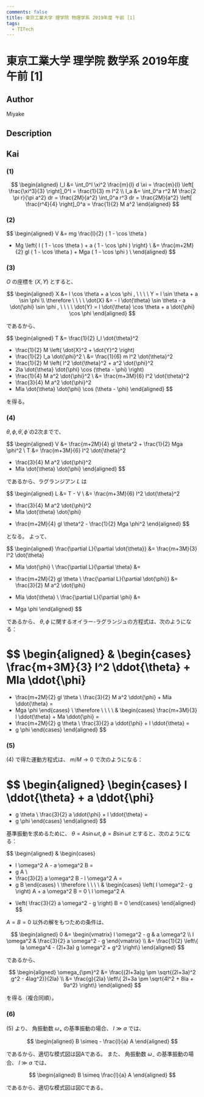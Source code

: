 ```yaml
---
comments: false
title: 東京工業大学 理学院 物理学系 2019年度 午前 [1]
tags:
  - TITech
---
```

# 東京工業大学 理学院 数学系 2019年度 午前 \[1\]

## **Author**
Miyake

## **Description**

## **Kai**
### (1)

$$
  \begin{aligned}
  I_l
  &= \int_0^l \xi^2 \frac{m}{l} d \xi
  = \frac{m}{l} \left[ \frac{\xi^3}{3} \right]_0^l
  = \frac{1}{3} m l^2
  \\
  I_a
  &= \int_0^a r^2 M \frac{2 \pi r}{\pi a^2} dr
  = \frac{2M}{a^2} \int_0^a r^3 dr
  = \frac{2M}{a^2} \left[ \frac{r^4}{4} \right]_0^a
  = \frac{1}{2} M a^2
  \end{aligned}
$$

### (2)

$$
  \begin{aligned}
  V
  &= mg \frac{l}{2} ( 1 - \cos \theta )
  + Mg \left\{ l ( 1 - \cos \theta ) + a ( 1 - \cos \phi ) \right\}
  \\
  &= \frac{m+2M}{2} gl ( 1 - \cos \theta ) + Mga ( 1 - \cos \phi )
  \\
  \end{aligned}
$$

### (3)
$O$ の座標を $(X,Y)$ とすると、

$$
  \begin{aligned}
  X &= l \cos \theta + a \cos \phi
  , \ \ \ \ 
  Y = l \sin \theta + a \sin \phi
  \\
  \therefore \ \ \ \ 
  \dot{X} &= - l \dot{\theta} \sin \theta - a \dot{\phi} \sin \phi
  , \ \ \ \ 
  \dot{Y} = l \dot{\theta} \cos \theta + a \dot{\phi} \cos \phi
  \end{aligned}
$$

であるから、

$$
  \begin{aligned}
  T
  &=
  \frac{1}{2} I_l \dot{\theta}^2
  + \frac{1}{2} M \left( \dot{X}^2 + \dot{Y}^2 \right)
  + \frac{1}{2} I_a \dot{\phi}^2
  \\
  &=
  \frac{1}{6} m l^2 \dot{\theta}^2
  + \frac{1}{2} M \left( l^2 \dot{\theta}^2 + a^2 \dot{\phi}^2
  + 2la \dot{\theta} \dot{\phi} \cos (\theta - \phi) \right)
  + \frac{1}{4} M a^2 \dot{\phi}^2
  \\
  &=
  \frac{m+3M}{6} l^2 \dot{\theta}^2
  + \frac{3}{4} M a^2 \dot{\phi}^2
  + Mla \dot{\theta} \dot{\phi} \cos (\theta - \phi)
  \end{aligned}
$$

を得る。

### (4)
$\theta, \phi, \dot{\theta}, \dot{\phi}$ の2次までで、

$$
  \begin{aligned}
  V
  &= \frac{m+2M}{4} gl \theta^2 + \frac{1}{2} Mga \phi^2
  \\
  T
  &=
  \frac{m+3M}{6} l^2 \dot{\theta}^2
  + \frac{3}{4} M a^2 \dot{\phi}^2
  + Mla \dot{\theta} \dot{\phi}
  \end{aligned}
$$

であるから、ラグランジアン $L$ は

$$
  \begin{aligned}
  L
  &= T - V
  \\
  &=
  \frac{m+3M}{6} l^2 \dot{\theta}^2
  + \frac{3}{4} M a^2 \dot{\phi}^2
  + Mla \dot{\theta} \dot{\phi}
  - \frac{m+2M}{4} gl \theta^2 - \frac{1}{2} Mga \phi^2
  \end{aligned}
$$

となる。
よって、

$$
  \begin{aligned}
  \frac{\partial L}{\partial \dot{\theta}}
  &=
  \frac{m+3M}{3} l^2 \dot{\theta}
  + Mla \dot{\phi}
  \\
  \frac{\partial L}{\partial \theta}
  &=
  - \frac{m+2M}{2} gl \theta
  \\
  \frac{\partial L}{\partial \dot{\phi}}
  &=
  \frac{3}{2} M a^2 \dot{\phi}
  + Mla \dot{\theta}
  \\
  \frac{\partial L}{\partial \phi}
  &=
  - Mga \phi
  \end{aligned}
$$

であるから、 $\theta, \phi$
に関するオイラー-ラグランジュの方程式は、次のようになる：

$$
  \begin{aligned}
  &
  \begin{cases}
  \frac{m+3M}{3} l^2 \ddot{\theta} + Mla \ddot{\phi}
  =
  - \frac{m+2M}{2} gl \theta
  \\
  \frac{3}{2} M a^2 \ddot{\phi} + Mla \ddot{\theta}
  =
  - Mga \phi
  \end{cases}
  \\
  \therefore \ \ \ \ 
  &
  \begin{cases}
  \frac{m+3M}{3} l \ddot{\theta} + Ma \ddot{\phi}
  =
  - \frac{m+2M}{2} g \theta
  \\
  \frac{3}{2} a \ddot{\phi} + l \ddot{\theta}
  =
  - g \phi
  \end{cases}
  \end{aligned}
$$

### (5)
(4) で得た運動方程式は、 $m/M \to 0$ で次のようになる：

$$
  \begin{aligned}
  \begin{cases}
  l \ddot{\theta} + a \ddot{\phi}
  =
  - g \theta
  \\
  \frac{3}{2} a \ddot{\phi} + l \ddot{\theta}
  =
  - g \phi
  \end{cases}
  \end{aligned}
$$

基準振動を求めるために、
$\theta = A \sin \omega t, \phi = B \sin \omega t$
とすると、次のようになる：

$$
  \begin{aligned}
  &
  \begin{cases}
  - l \omega^2 A - a \omega^2 B
  =
  - g A
  \\
  - \frac{3}{2} a \omega^2 B - l \omega^2 A
  =
  - g B
  \end{cases}
  \\
  \therefore \ \ \ \ 
  &
  \begin{cases}
  \left( l \omega^2 - g \right) A + a \omega^2 B
  =
  0
  \\
  l \omega^2 A
  + \left( \frac{3}{2} a \omega^2 - g \right) B
  =
  0
  \end{cases}
  \end{aligned}
$$

$A=B=0$ 以外の解をもつための条件は、

$$
  \begin{aligned}
  0
  &=
  \begin{vmatrix}
  l \omega^2 - g & a \omega^2 \\
  l \omega^2 & \frac{3}{2} a \omega^2 - g
  \end{vmatrix}
  \\
  &=
  \frac{1}{2} \left\{ la \omega^4 - (2l+3a) g \omega^2 + g^2 \right\}
  \end{aligned}
$$

であるから、

$$
  \begin{aligned}
  \omega_{\pm}^2
  &=
  \frac{(2l+3a)g \pm \sqrt{(2l+3a)^2 g^2 - 4lag^2}}{2la}
  \\
  &=
  \frac{g}{2la}
  \left\{ 2l+3a \pm \sqrt{4l^2 + 8la + 9a^2} \right\}
  \end{aligned}
$$

を得る（複合同順）。

### (6)
(5) より、
角振動数 $\omega_+$ の基準振動の場合、
$l \gg a$ では、

$$
\begin{aligned}
B \simeq - \frac{l}{a} A
\end{aligned}
$$

であるから、適切な模式図は図Aである。
また、
角振動数 $\omega_-$ の基準振動の場合、
$l \gg a$ では、

$$
\begin{aligned}
B \simeq \frac{l}{a} A
\end{aligned}
$$

であるから、適切な模式図は図Cである。